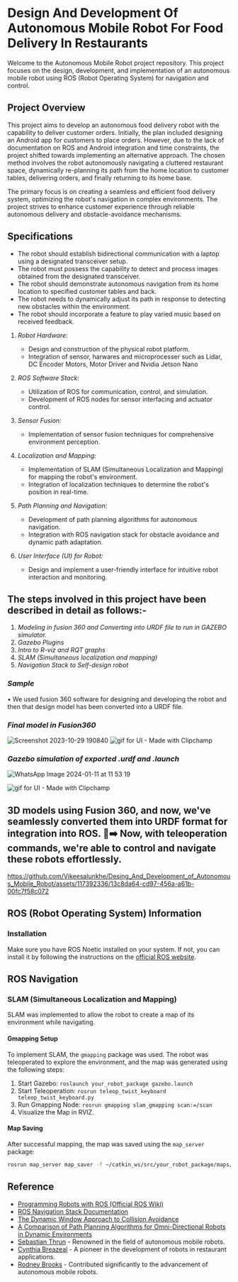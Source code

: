 # Design And Development Of Autonomous Mobile Robot For Food Delivery In Restaurants

Welcome to the Autonomous Mobile Robot project repository. This project focuses on the design, development, and implementation of an autonomous mobile robot using ROS (Robot Operating System) for navigation and control.

## Project Overview

This project aims to develop an autonomous food delivery robot with the capability to deliver customer orders. Initially, the plan included designing an Android app for customers to place orders. However, due to the lack of documentation on ROS and Android integration and time constraints, the project shifted towards implementing an alternative approach. The chosen method involves the robot autonomously navigating a cluttered restaurant space, dynamically re-planning its path from the home location to customer tables, delivering orders, and finally returning to its home base.

The primary focus is on creating a seamless and efficient food delivery system, optimizing the robot's navigation in complex environments. The project strives to enhance customer experience through reliable autonomous delivery and obstacle-avoidance mechanisms.


## Specifications
* The robot should establish bidirectional communication with a laptop using a designated transceiver setup.
* The robot must possess the capability to detect and process images obtained from the designated transceiver.
* The robot should demonstrate autonomous navigation from its home location to specified customer tables and back.
* The robot needs to dynamically adjust its path in response to detecting new obstacles within the environment.
* The robot should incorporate a feature to play varied music based on received feedback.

1. *Robot Hardware:*
   - Design and construction of the physical robot platform.
   - Integration of sensor, harwares and microprocesser such as Lidar, DC Encoder Motors, Motor Driver and  Nvidia Jetson Nano

2. *ROS Software Stack:*
   - Utilization of ROS for communication, control, and simulation.
   - Development of ROS nodes for sensor interfacing and actuator control.

3. *Sensor Fusion:*
   - Implementation of sensor fusion techniques for comprehensive environment perception.

4. *Localization and Mapping:*
   - Implementation of SLAM (Simultaneous Localization and Mapping) for mapping the robot's environment.
   - Integration of localization techniques to determine the robot's position in real-time.

5. *Path Planning and Navigation:*
   - Development of path planning algorithms for autonomous navigation.
   - Integration with ROS navigation stack for obstacle avoidance and dynamic path adaptation.

6. *User Interface (UI) for Robot:*
   - Design and implement a user-friendly interface for intuitive robot interaction and monitoring.

## The steps involved in this project have been described in detail as follows:-

1. *Modeling in fusion 360 and Converting into URDF file to run in GAZEBO simulator.*
2. *Gazebo Plugins*
3. *Intro to R-viz and RQT graphs*
4. *SLAM (Simultaneous localization and mapping)*
5. *Navigation Stack to Self-design robot*

### *Sample*

•  We used fusion 360 software for designing and developing the robot and then that design model has been converted into a URDF file.

### *Final model in Fusion360*

![Screenshot 2023-10-29 190840](https://github.com/Vikeesalunkhe/Desing_And_Development_of_Autonomous_Mobile_Robot/assets/117392336/221de9c6-b8cd-45f7-80aa-fd29c70808b5)
![gif for UI - Made with Clipchamp](https://github.com/Vikeesalunkhe/Desing_And_Development_of_Autonomous_Mobile_Robot/assets/117392336/d119f21b-0a5f-4722-90f9-97bc45177634)

### *Gazebo simulation of exported .urdf and .launch*
![WhatsApp Image 2024-01-11 at 11 53 19](https://github.com/Vikeesalunkhe/Desing_And_Development_of_Autonomous_Mobile_Robot/assets/117392336/a24478e2-d0c2-44f6-b509-7ba19cfc518c)

![gif for UI - Made with Clipchamp](https://github.com/Vikeesalunkhe/Desing_And_Development_of_Autonomous_Mobile_Robot/assets/117392336/3e7f9ba0-9e5d-4975-9d8d-04642a499fbb)

## 3D models using Fusion 360, and now, we've seamlessly converted them into URDF format for integration into ROS. 🎨➡️ Now, with teleoperation commands, we're able to control and navigate these robots effortlessly.

https://github.com/Vikeesalunkhe/Desing_And_Development_of_Autonomous_Mobile_Robot/assets/117392336/13c8da64-cd97-456a-a61b-00fc7f58c072



## ROS (Robot Operating System) Information

### Installation

Make sure you have ROS Noetic installed on your system. If not, you can install it by following the instructions on the [official ROS website](http://wiki.ros.org/noetic/Installation).

## ROS Navigation

### SLAM (Simultaneous Localization and Mapping)

SLAM was implemented to allow the robot to create a map of its environment while navigating.

#### Gmapping Setup

To implement SLAM, the `gmapping` package was used. The robot was teleoperated to explore the environment, and the map was generated using the following steps:

1. Start Gazebo: `roslaunch your_robot_package gazebo.launch`
2. Start Teleoperation: `rosrun teleop_twist_keyboard teleop_twist_keyboard.py`
3. Run Gmapping Node: `rosrun gmapping slam_gmapping scan:=/scan`
4. Visualize the Map in RVIZ.

#### Map Saving

After successful mapping, the map was saved using the `map_server` package:

```bash
rosrun map_server map_saver -f ~/catkin_ws/src/your_robot_package/maps/map_name
```

## Reference
* [Programming Robots with ROS (Official ROS Wiki)](https://wiki.ros.org/)
* [ROS Navigation Stack Documentation](https://wiki.ros.org/navigation)
* [The Dynamic Window Approach to Collision Avoidance](https://ieeexplore.ieee.org/document/580977/)
* [A Comparison of Path Planning Algorithms for Omni-Directional Robots in Dynamic Environments](https://ieeexplore.ieee.org/document/4133821/)
* [Sebastian Thrun](https://en.wikipedia.org/wiki/Sebastian_Thrun) - Renowned in the field of autonomous mobile robots.
* [Cynthia Breazeal](https://en.wikipedia.org/wiki/Cynthia_Breazeal) - A pioneer in the development of robots in restaurant applications.
* [Rodney Brooks](https://en.wikipedia.org/wiki/Rodney_Brooks) - Contributed significantly to the advancement of autonomous mobile robots.

